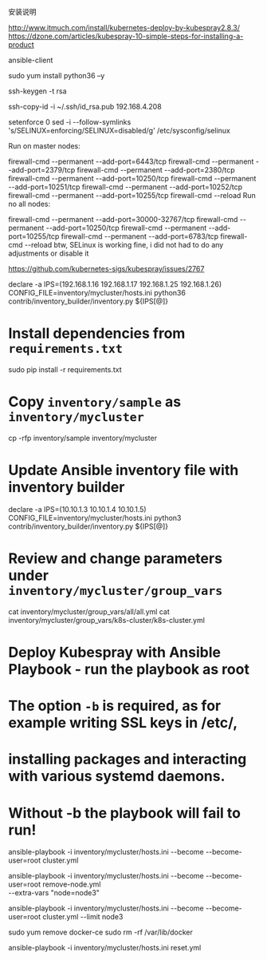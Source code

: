 
安装说明

http://www.itmuch.com/install/kubernetes-deploy-by-kubespray2.8.3/
https://dzone.com/articles/kubespray-10-simple-steps-for-installing-a-product


ansible-client

sudo yum install python36 –y

ssh-keygen -t rsa

ssh-copy-id -i ~/.ssh/id_rsa.pub 192.168.4.208


setenforce 0
sed -i --follow-symlinks 's/SELINUX=enforcing/SELINUX=disabled/g' /etc/sysconfig/selinux

Run on master nodes:

firewall-cmd --permanent --add-port=6443/tcp
firewall-cmd --permanent --add-port=2379/tcp
firewall-cmd --permanent --add-port=2380/tcp
firewall-cmd --permanent --add-port=10250/tcp
firewall-cmd --permanent --add-port=10251/tcp
firewall-cmd --permanent --add-port=10252/tcp
firewall-cmd --permanent --add-port=10255/tcp
firewall-cmd --reload
Run no all nodes:

firewall-cmd --permanent --add-port=30000-32767/tcp
firewall-cmd --permanent --add-port=10250/tcp
firewall-cmd --permanent --add-port=10255/tcp
firewall-cmd --permanent --add-port=6783/tcp
firewall-cmd --reload
btw, SELinux is working fine, i did not had to do any adjustments or disable it

https://github.com/kubernetes-sigs/kubespray/issues/2767


declare -a IPS=(192.168.1.16 192.168.1.17 192.168.1.25 192.168.1.26)
CONFIG_FILE=inventory/mycluster/hosts.ini python36 contrib/inventory_builder/inventory.py ${IPS[@]}


# Install dependencies from ``requirements.txt``
sudo pip install -r requirements.txt

# Copy ``inventory/sample`` as ``inventory/mycluster``
cp -rfp inventory/sample inventory/mycluster

# Update Ansible inventory file with inventory builder
declare -a IPS=(10.10.1.3 10.10.1.4 10.10.1.5)
CONFIG_FILE=inventory/mycluster/hosts.ini python3 contrib/inventory_builder/inventory.py ${IPS[@]}

# Review and change parameters under ``inventory/mycluster/group_vars``
cat inventory/mycluster/group_vars/all/all.yml
cat inventory/mycluster/group_vars/k8s-cluster/k8s-cluster.yml

# Deploy Kubespray with Ansible Playbook - run the playbook as root
# The option `-b` is required, as for example writing SSL keys in /etc/,
# installing packages and interacting with various systemd daemons.
# Without -b the playbook will fail to run!
ansible-playbook -i inventory/mycluster/hosts.ini --become --become-user=root cluster.yml


ansible-playbook -i inventory/mycluster/hosts.ini --become --become-user=root remove-node.yml \
  --extra-vars "node=node3"


ansible-playbook -i inventory/mycluster/hosts.ini --become --become-user=root cluster.yml --limit node3

sudo yum remove docker-ce
sudo rm -rf /var/lib/docker


ansible-playbook -i inventory/mycluster/hosts.ini reset.yml
